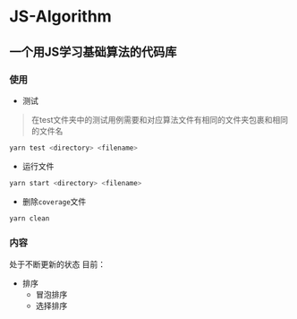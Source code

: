 # JS-Algorithm
## 一个用JS学习基础算法的代码库
### 使用

- 测试
>在test文件夹中的测试用例需要和对应算法文件有相同的文件夹包裹和相同的文件名
```bash
yarn test <directory> <filename>
```
- 运行文件
```bash
yarn start <directory> <filename>
```
- 删除`coverage`文件
```bash
yarn clean
```

### 内容
处于不断更新的状态
目前：
- 排序
  - 冒泡排序
  - 选择排序